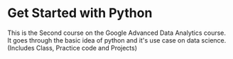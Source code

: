 # Get Started with Python
 This is the Second course on the Google Advanced Data Analytics course. It goes through the basic idea of python and it's use case on data science. (Includes Class, Practice code and Projects)
